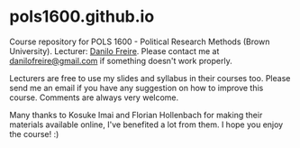 # pols1600.github.io

Course repository for POLS 1600 - Political Research Methods (Brown University). Lecturer: [Danilo Freire](https://danilofreire.github.io). Please contact me at [danilofreire@gmail.com](mailto:danilofreire@gmail.com) if something doesn't work properly.

Lecturers are free to use my slides and syllabus in their courses too. Please send me an email if you have any suggestion on how to improve this course. Comments are always very welcome. 

Many thanks to Kosuke Imai and Florian Hollenbach for making their materials available online, I've benefited a lot from them. 
I hope you enjoy the course! :)
